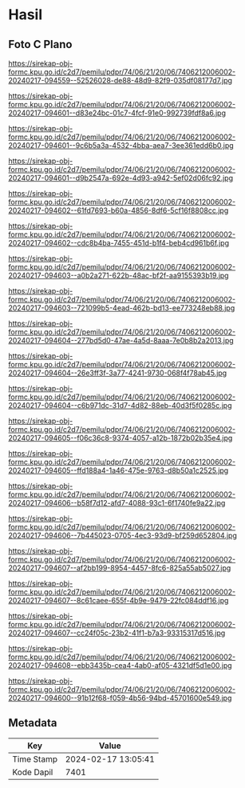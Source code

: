 # Hasil

## Foto C Plano

https://sirekap-obj-formc.kpu.go.id/c2d7/pemilu/pdpr/74/06/21/20/06/7406212006002-20240217-094559--52526028-de88-48d9-82f9-035df08177d7.jpg

https://sirekap-obj-formc.kpu.go.id/c2d7/pemilu/pdpr/74/06/21/20/06/7406212006002-20240217-094601--d83e24bc-01c7-4fcf-91e0-992739fdf8a6.jpg

https://sirekap-obj-formc.kpu.go.id/c2d7/pemilu/pdpr/74/06/21/20/06/7406212006002-20240217-094601--9c6b5a3a-4532-4bba-aea7-3ee361edd6b0.jpg

https://sirekap-obj-formc.kpu.go.id/c2d7/pemilu/pdpr/74/06/21/20/06/7406212006002-20240217-094601--d9b2547a-692e-4d93-a942-5ef02d06fc92.jpg

https://sirekap-obj-formc.kpu.go.id/c2d7/pemilu/pdpr/74/06/21/20/06/7406212006002-20240217-094602--61fd7693-b60a-4856-8df6-5cf16f8808cc.jpg

https://sirekap-obj-formc.kpu.go.id/c2d7/pemilu/pdpr/74/06/21/20/06/7406212006002-20240217-094602--cdc8b4ba-7455-451d-b1f4-beb4cd961b6f.jpg

https://sirekap-obj-formc.kpu.go.id/c2d7/pemilu/pdpr/74/06/21/20/06/7406212006002-20240217-094603--a0b2a271-622b-48ac-bf2f-aa9155393b19.jpg

https://sirekap-obj-formc.kpu.go.id/c2d7/pemilu/pdpr/74/06/21/20/06/7406212006002-20240217-094603--721099b5-4ead-462b-bd13-ee773248eb88.jpg

https://sirekap-obj-formc.kpu.go.id/c2d7/pemilu/pdpr/74/06/21/20/06/7406212006002-20240217-094604--277bd5d0-47ae-4a5d-8aaa-7e0b8b2a2013.jpg

https://sirekap-obj-formc.kpu.go.id/c2d7/pemilu/pdpr/74/06/21/20/06/7406212006002-20240217-094604--26e3ff3f-3a77-4241-9730-068f4f78ab45.jpg

https://sirekap-obj-formc.kpu.go.id/c2d7/pemilu/pdpr/74/06/21/20/06/7406212006002-20240217-094604--c6b971dc-31d7-4d82-88eb-40d3f5f0285c.jpg

https://sirekap-obj-formc.kpu.go.id/c2d7/pemilu/pdpr/74/06/21/20/06/7406212006002-20240217-094605--f06c36c8-9374-4057-a12b-1872b02b35e4.jpg

https://sirekap-obj-formc.kpu.go.id/c2d7/pemilu/pdpr/74/06/21/20/06/7406212006002-20240217-094605--ffd188a4-1a46-475e-9763-d8b50a1c2525.jpg

https://sirekap-obj-formc.kpu.go.id/c2d7/pemilu/pdpr/74/06/21/20/06/7406212006002-20240217-094606--b58f7d12-afd7-4088-93c1-6f1740fe9a22.jpg

https://sirekap-obj-formc.kpu.go.id/c2d7/pemilu/pdpr/74/06/21/20/06/7406212006002-20240217-094606--7b445023-0705-4ec3-93d9-bf259d652804.jpg

https://sirekap-obj-formc.kpu.go.id/c2d7/pemilu/pdpr/74/06/21/20/06/7406212006002-20240217-094607--af2bb199-8954-4457-8fc6-825a55ab5027.jpg

https://sirekap-obj-formc.kpu.go.id/c2d7/pemilu/pdpr/74/06/21/20/06/7406212006002-20240217-094607--8c61caee-655f-4b9e-9479-22fc084ddf16.jpg

https://sirekap-obj-formc.kpu.go.id/c2d7/pemilu/pdpr/74/06/21/20/06/7406212006002-20240217-094607--cc24f05c-23b2-41f1-b7a3-93315317d516.jpg

https://sirekap-obj-formc.kpu.go.id/c2d7/pemilu/pdpr/74/06/21/20/06/7406212006002-20240217-094608--ebb3435b-cea4-4ab0-af05-4321df5d1e00.jpg

https://sirekap-obj-formc.kpu.go.id/c2d7/pemilu/pdpr/74/06/21/20/06/7406212006002-20240217-094600--91b12f68-f059-4b56-94bd-45701600e549.jpg


## Metadata

| Key        | Value               |
| ---------- | ------------------- |
| Time Stamp | 2024-02-17 13:05:41 |
| Kode Dapil | 7401                |



